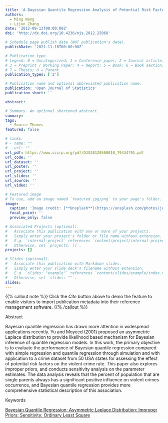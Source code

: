 ```yaml
---
title: 'A Bayesian Quantile Regression Analysis of Potential Risk Factors for Violent Crimes in USA'
authors:
  - Ming Wang
  - Lijun Zhang
date: '2012-09-13T00:00:00Z'
doi: 'http://dx.doi.org/10.4236/ojs.2012.25068'

# Schedule page publish date (NOT publication's date).
publishDate: '2021-11-16T00:00:00Z'

# Publication type.
# Legend: 0 = Uncategorized; 1 = Conference paper; 2 = Journal article;
# 3 = Preprint / Working Paper; 4 = Report; 5 = Book; 6 = Book section;
# 7 = Thesis; 8 = Patent
publication_types: ['2']

# Publication name and optional abbreviated publication name.
publication: 'Open Journal of Statistics'
publication_short: ''

abstract: 

# Summary. An optional shortened abstract.
summary: 
tags:
  - Source Themes
featured: false

# links:
# - name: ""
#   url: ""
url_pdf: https://www.scirp.org/pdf/OJS20120500010_79434791.pdf
url_code: ''
url_dataset: ''
url_poster: ''
url_project: ''
url_slides: ''
url_source: ''
url_video: ''

# Featured image
# To use, add an image named `featured.jpg/png` to your page's folder.
image:
  caption: 'Image credit: [**Unsplash**](https://unsplash.com/photos/jdD8gXaTZsc)'
  focal_point: ''
  preview_only: false

# Associated Projects (optional).
#   Associate this publication with one or more of your projects.
#   Simply enter your project's folder or file name without extension.
#   E.g. `internal-project` references `content/project/internal-project/index.md`.
#   Otherwise, set `projects: []`.
projects: []

# Slides (optional).
#   Associate this publication with Markdown slides.
#   Simply enter your slide deck's filename without extension.
#   E.g. `slides: "example"` references `content/slides/example/index.md`.
#   Otherwise, set `slides: ""`.
slides:
---
```


{{% callout note %}}
Click the _Cite_ button above to demo the feature to enable visitors to import publication metadata into their reference management software.
{{% /callout %}}

Abstract

Bayesian quantile regression has drawn more attention in widespread applications recently. Yu and Moyeed (2001) proposed an asymmetric Laplace distribution to provide likelihood based mechanism for Bayesian inference of quantile regression models. In this work, the primary objective is to evaluate the performance of Bayesian quantile regression compared with simple regression and quantile regression through simulation and with application to a crime dataset from 50 USA states for assessing the effect of potential risk factors on the violent crime rate. This paper also explores improper priors, and conducts sensitivity analysis on the parameter estimates. The data analysis reveals that the percent of population that are single parents always has a significant positive influence on violent crimes occurrence, and Bayesian quantile regression provides more comprehensive statistical description of this association.

Keywords

[Bayesian Quantile Regression; Asymmetric Laplace Distribution; Improper Priors; Sensitivity; Ordinary Least Square](https://www.scirp.org/journal/articles.aspx?searchcode=Bayesian+Quantile+Regression%3b+Asymmetric+Laplace+Distribution%3b+Improper+Priors%3b+Sensitivity%3b+Ordinary+Least+Square&searchfield=keyword&page=1&skid=0)
